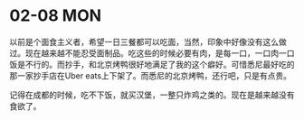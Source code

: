 # 02-08 MON

以前是个面食主义者，希望一日三餐都可以吃面，当然，印象中好像没有这么做过。现在越来越不能忍受面制品。吃这些的时候必要有肉，是每一口，一口肉一口饭是不行的。而抄手，和北京烤鸭很好地满足了我的这个癖好。可惜悉尼最好吃的那一家抄手店在Uber eats上下架了。而悉尼的北京烤鸭，还行吧，只是有点贵。

记得在成都的时候，吃不下饭，就买汉堡，一整只炸鸡之类的。现在是越来越没有食欲了。
